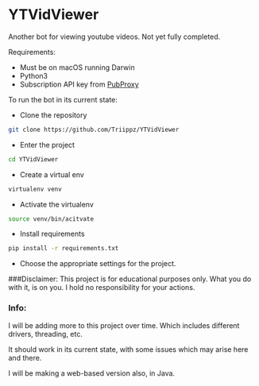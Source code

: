 # YTVidViewer

Another bot for viewing youtube videos. Not yet fully completed.

Requirements:
- Must be on macOS running Darwin
- Python3
- Subscription API key from [PubProxy](https://pubproxy.com)



To run the bot in its current state:

- Clone the repository
```bash
git clone https://github.com/Triippz/YTVidViewer
```
- Enter the project
```bash
cd YTVidViewer
```
- Create a virtual env
```bash
virtualenv venv
```

- Activate the virtualenv
```bash
source venv/bin/acitvate
```

- Install requirements
```bash
pip install -r requirements.txt
```

- Choose the appropriate settings for the project.


###Disclaimer:
This project is for educational purposes only. What you do with it, is on you. I hold no responsibility
for your actions.

### Info:
I will be adding more to this project over time. Which includes different drivers, threading, etc.

It should work in its current state, with some issues which may arise here and there.

I will be making a web-based version also, in Java.

